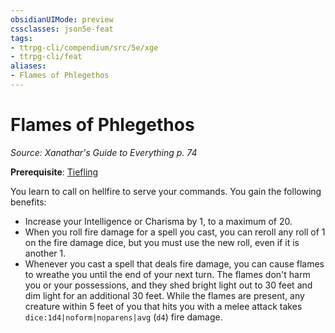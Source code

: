 ```yaml
---
obsidianUIMode: preview
cssclasses: json5e-feat
tags:
- ttrpg-cli/compendium/src/5e/xge
- ttrpg-cli/feat
aliases:
- Flames of Phlegethos
---
```

# Flames of Phlegethos
*Source: Xanathar's Guide to Everything p. 74*  

**Prerequisite**: [Tiefling](/3-Mechanics/CLI/Compendium/races/tiefling.md)

You learn to call on hellfire to serve your commands. You gain the following benefits:

- Increase your Intelligence or Charisma by 1, to a maximum of 20.  
- When you roll fire damage for a spell you cast, you can reroll any roll of 1 on the fire damage dice, but you must use the new roll, even if it is another 1.  
- Whenever you cast a spell that deals fire damage, you can cause flames to wreathe you until the end of your next turn. The flames don't harm you or your possessions, and they shed bright light out to 30 feet and dim light for an additional 30 feet. While the flames are present, any creature within 5 feet of you that hits you with a melee attack takes `dice:1d4|noform|noparens|avg` (`d4`) fire damage.